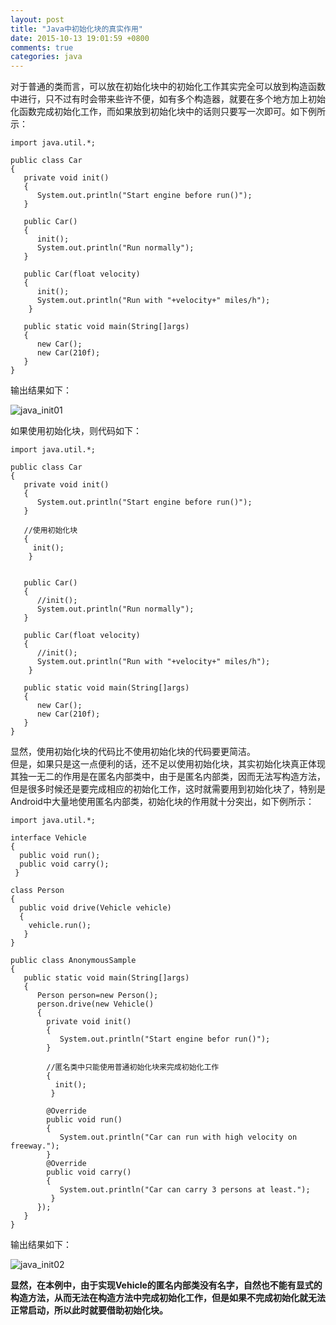 ```yaml
---
layout: post
title: "Java中初始化块的真实作用"
date: 2015-10-13 19:01:59 +0800
comments: true
categories: java
---
```

对于普通的类而言，可以放在初始化块中的初始化工作其实完全可以放到构造函数中进行，只不过有时会带来些许不便，如有多个构造器，就要在多个地方加上初始化函数完成初始化工作，而如果放到初始化块中的话则只要写一次即可。如下例所示<!--more-->：  

	import java.util.*;

	public class Car
	{
	   private void init()
	   {
	      System.out.println("Start engine before run()");
	   }
	    
	   public Car()
	   {
	      init();
	      System.out.println("Run normally");
	   }
	   
	   public Car(float velocity)
	   {
	      init();
	      System.out.println("Run with "+velocity+" miles/h");
	    }

	   public static void main(String[]args)
	   {
	      new Car();
	      new Car(210f);
	   }
	}

输出结果如下：  

![java_init01](http://7xn1yt.com1.z0.glb.clouddn.com/java_init01.png)

如果使用初始化块，则代码如下：  

	import java.util.*;

	public class Car
	{
	   private void init()
	   {
	      System.out.println("Start engine before run()");
	   }
	    
	   //使用初始化块
	   {
	     init();
	    }
	  

	   public Car()
	   {
	      //init();
	      System.out.println("Run normally");
	   }
	   
	   public Car(float velocity)
	   {
	      //init();
	      System.out.println("Run with "+velocity+" miles/h");
	    }

	   public static void main(String[]args)
	   {
	      new Car();
	      new Car(210f);
	   }
	}

显然，使用初始化块的代码比不使用初始化块的代码要更简洁。  
但是，如果只是这一点便利的话，还不足以使用初始化块，其实初始化块真正体现其独一无二的作用是在匿名内部类中，由于是匿名内部类，因而无法写构造方法，但是很多时候还是要完成相应的初始化工作，这时就需要用到初始化块了，特别是Android中大量地使用匿名内部类，初始化块的作用就十分突出，如下例所示： 

	import java.util.*;

	interface Vehicle
	{
	  public void run();
	  public void carry(); 
	 }

	class Person
	{
	  public void drive(Vehicle vehicle)
	  {
	    vehicle.run();
	   }
	}

	public class AnonymousSample
	{
	   public static void main(String[]args)
	   {
	      Person person=new Person();
	      person.drive(new Vehicle()
	      {
	        private void init()
	        {
	           System.out.println("Start engine befor run()");
	        }
	        
	        //匿名类中只能使用普通初始化块来完成初始化工作
	        {
	          init(); 
	         }

	        @Override
	        public void run()
	        {
	           System.out.println("Car can run with high velocity on freeway.");
	        }
	        @Override
	        public void carry()
	        {
	           System.out.println("Car can carry 3 persons at least.");
	         }
	      });
	   }
	}

输出结果如下：  

![java_init02](http://7xn1yt.com1.z0.glb.clouddn.com/java_init02.png)

**显然，在本例中，由于实现Vehicle的匿名内部类没有名字，自然也不能有显式的构造方法，从而无法在构造方法中完成初始化工作，但是如果不完成初始化就无法正常启动，所以此时就要借助初始化块。**  









